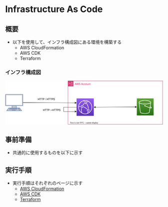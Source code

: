 # Infrastructure As Code
## 概要
- 以下を使用して、インフラ構成図にある環境を構築する
  - AWS CloudFormation
  - AWS CDK
  - Terraform

### インフラ構成図
![インフラ構成図](/doc/infrastructure_as_code/images/infrastructure.svg)

## 事前準備
- 共通的に使用するものを以下に示す

## 実行手順
- 実行手順はそれぞれのページに示す
  - [AWS CloudFormation]()
  - [AWS CDK]()
  - [Terraform]()
